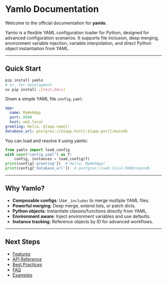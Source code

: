 # Yamlo Documentation

Welcome to the official documentation for **yamlo**.

Yamlo is a flexible YAML configuration loader for Python, designed for advanced configuration scenarios. It supports file inclusion, deep merging, environment variable injection, variable interpolation, and direct Python object instantiation from YAML.

---

## Quick Start

```bash
pip install yamlo
# or, for development
uv pip install .[test,docs]
```

Given a simple YAML file `config.yaml`:

```yaml
app:
  name: MyWebApp
  port: 8080
  host: web.local
greeting: Hello, ${app.name}!
database_url: postgres://${app.host}:${app.port}/maindb
```

You can load and resolve it using yamlo:

```python
from yamlo import load_config
with open("config.yaml") as f:
    config, instances = load_config(f)
print(config['greeting'])  # Hello, MyWebApp!
print(config['database_url'])  # postgres://web.local:8080/maindb
```

---

## Why Yamlo?

- **Composable configs**: Use `_includes` to merge multiple YAML files.
- **Powerful merging**: Deep merge, extend lists, or patch dicts.
- **Python objects**: Instantiate classes/functions directly from YAML.
- **Environment aware**: Inject environment variables and use defaults.
- **Instance tracking**: Reference objects by ID for advanced workflows.

---

## Next Steps

- [Features](features.md)
- [API Reference](api.md)
- [Best Practices](best-practices.md)
- [FAQ](faq.md)
- [Examples](examples.md)





